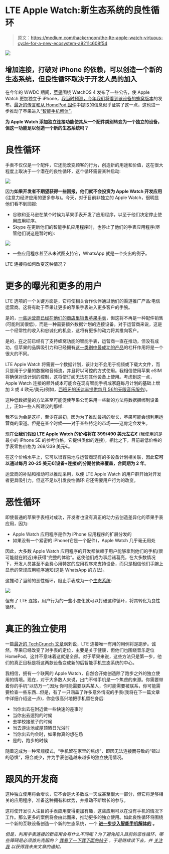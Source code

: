# LTE Apple Watch:新生态系统的良性循环

> 原文：<https://medium.com/hackernoon/the-lte-apple-watch-virtuous-cycle-for-a-new-ecosystem-a9211c608f54>

![](img/22cd33e164a1e4af2f9d3788758b8a74.png)

## 增加连接，打破对 iPhone 的依赖，可以创造一个新的生态系统，但良性循环取决于开发人员的加入

在今年的 WWDC 期间，[苹果](https://hackernoon.com/tagged/apple)围绕 WatchOS 4 发布了一些公告，使 Apple Watch 更加独立于 iPhone，[我当时预测，今年我们将看到该设备的蜂窝版本](/@jorge.serna/wwdc-2017-social-comms-2-watchos-4-and-the-smartphone-disintegration-340050269251)的发布。[最近的传言和从 HomePod 固件](https://www.theverge.com/circuitbreaker/2017/8/4/16099746/apple-watch-lte-model-series-3?lipi=urn%3Ali%3Apage%3Ad_flagship3_detail_base%3BnBT5ud1oSSuW%2BZpdMX%2BDbw%3D%3D)中提取的信息似乎证实了这一点，这也进一步推动了苹果进入[“智能手机解体”](/@jorge.serna/apple-airpods-and-the-disintegration-of-the-smartphone-cb8e29efc8e3)。

**为 Apple Watch 添加独立连接功能使其从一个配件类别转变为一个独立的设备，但这一功能足以创造一个新的生态系统吗？**

# 良性循环

手表不仅仅是一个配件，它还能改变顾客的行为，创造新的用途和价值，这在很大程度上取决于一个潜在的良性循环，这个循环需要某种启动:

![](img/3f370410263a9db2f9e8e9a96fd9d3d3.png)

因为**如果开发者不期望获得一些回报，他们就不会投资为 Apple Watch 开发应用**(注意力经济应用的更多参与)。今天，对于目前非独立的 Apple Watch，很明显他们看不到回报:

*   谷歌和亚马逊在某个时候为苹果手表开发了应用程序，以至于他们决定停止使用应用程序。
*   Skype 在更新他们的智能手机应用程序时，也停止了他们的手表应用程序(尽管他们说这是暂时的):

![](img/2158c75971724a102c1362afad9c88bf.png)

*   一些应用程序甚至从未试图支持它，WhatsApp 就是一个突出的例子。

LTE 连接将如何改变这种情况？

# 更多的曝光和更多的用户

LTE 选项的一个关键方面是，它将使相关合作伙伴通过他们的渠道推广产品:电信运营商。这将有助于苹果让更多的苹果手表进入更多客户的手腕。

是的，[一些运营商已经在他们的商店里销售苹果手表](https://www.imore.com/three-first-uk-mobile-operator-sell-apple-watch)，但这将不再是一种配件销售(可能利润很低)，而是一种需要额外数据计划的连接设备。对于运营商来说，这是一个经常性的收入和忠诚化的机会，这将有更多的动力将其推向客户。

是的，[在](https://www.theverge.com/2016/3/22/11282890/samsung-gear-s2-review-3g-watch-video)之前已经有了支持蜂窝功能的智能手表，运营商一直在推动，但没有成功，但苹果的品牌吸引力和已经拥有[这一类别中最成功的产品](https://www.engadget.com/2017/05/05/apple-watch-biggest-wearables-provider-q1-2017/)的杠杆作用将是一个很大的不同。

LTE Apple Watch 将需要一个数据计划，该计划不会用于视频或下载大文件，而只是用于少量的数据和音频流，并且将以可控的方式使用。我相信使用苹果 eSIM 将确保对该计划的控制，这将使订阅无法在其他设备上使用。考虑到这一点，Apple Watch 连接的额外成本可能会在现有智能手机或家庭每月计划的基础上增加 3 或 4 欧元/美元(例如，[西班牙的沃达丰提供每月 5€的无限音乐服务](https://www.vodafone.es/c/particulares/es/tienda/movil/vodafone-pass/))。

这种低数据量的方法甚至可能促使苹果公司采用一些新的方法将数据捆绑到设备上，正如一些人所建议的那样:

我不认为会是这样，至少在最初，因为为了推动最初的增长，苹果可能会想利用运营商的渠道。但是在某个时候——对于某些特定的市场——这肯定会发生。

现在**让我们假设 LTE Apple Watch 的价格将在 399/490 美元左右€** (我使用的是最小的 iPhone SE 的参考价格，它提供类似的连接)，相比之下，目前最低价格的手表零售价格为 269/339 美元€。

在这个价格水平上，它可以很容易地与运营商现有的多设备计划相关联，因此**它可以通过每月 20-25 美元€(设备+连接)的分期付款来覆盖，合同期为 2 年**。

运营商的补贴和推动可以推动采用，以便 LTE Apple Watch 的用户群开始对开发者更具吸引力。但这不足以引发良性循环:它还需要用户行为的改变。

# 恶性循环

即使普通的苹果手表相对成功，开发者也没有真正的动力去创造差异化的苹果手表应用，因为:

*   Apple Watch 应用程序是作为 iPhone 应用程序的扩展分发的
*   如果没有一个紧密的 iPhone(它是一个配件)，Apple Watch 几乎毫无用处

因此，大多数 Apple Watch 应用程序的开发都依赖于用户能够拿到他们的手机(很可能就在附近)来获得“完整的体验”。这使他们成为事后诸葛亮，在大多数情况下，开发人员甚至不会费心用特定的应用程序来支持设备，而只是相信他们手腕上显示的常规应用程序通知(这是 WhatsApp 的方法)。

这推动了当前的恶性循环，阻止手表成为一个[生态系统](https://hackernoon.com/tagged/ecosystem):

![](img/a36ae57e1693369f7a87d056f38de17a.png)

但有了 LTE 连接，用户行为的一些小变化就可以打破这种循环，将其转化为良性循环。

# 真正的独立使用

一篇[最近的 TechCrunch 文章](https://techcrunch.com/2017/08/05/all-the-major-cases-where-an-lte-enabled-apple-watch-would-be-great/)讽刺说，LTE 连接唯一有用的用例将是跑步。诚然，苹果已经改变了对手表的定位，主要是关于健康，但他们也围绕音乐定位 HomePod，这并不意味着这就是全部。对于苹果来说，这些方法只是第一步，他们的真正目标是将这两款设备变成新的后智能手机生态系统的中心。

我相信，拥有一个联网的 Apple Watch，自然会开始创造除了跑步之外的独立使用的情境。现在，对于大多数人来说，出门不带手机是一个焦虑的来源。你需要带着你的手机“以防万一”,因为:你可能需要联系某人，你可能需要被联系，你可能需要检查一些东西...但是，有了一只涵盖了许多意外情况的手表(我将在下一篇文章中详细介绍这一点)，你会很高兴地把手机留在身后:

*   当你出去在附近做一些快速的差事时
*   当你出去遛狗的时候
*   去学校接孩子的时候
*   当去游泳池或屋顶晒日光浴时
*   当你出去约会时，如果你真的想在场
*   是的，跑步的时候

随着这成为一种常规模式，“手机留在家里的焦虑”，即因无法连接而导致的“错过的恐惧”，将会减少，并为手表创造越来越多的独立使用情况。

# 跟风的开发商

这种独立使用将会增长，它不会是大多数或一天或甚至很大一部分，但它将足够相关的应用程序，准备这种拥有和优势，并推动不断增长的参与。

这将使开发引人注目的手表应用变得更加有趣，这些应用可以在没有手机的情况下工作。那么更多的案例将会由此而来，推动更多的独立使用。如此良性循环将围绕一个新的互联设备创造一个新的生态系统，一个 [**进一步步入智能手机解体的**](/@jorge.serna/apple-airpods-and-the-disintegration-of-the-smartphone-cb8e29efc8e3) **。**

*但是，利用手表连接的新应用会有什么不同呢？为了避免陷入目前的恶性循环，哪些障碍是必须首先克服的？* [*我看了一下我下面的帖子*](https://hackernoon.com/the-lte-apple-watch-new-value-and-new-applications-fcbf8cfc77c5) *，于是继续读下去，并* [*关注我*](/@jorge.serna) *以获得我未来文章的通知。*